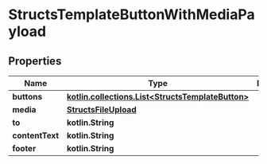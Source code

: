 
# StructsTemplateButtonWithMediaPayload

## Properties
Name | Type | Description | Notes
------------ | ------------- | ------------- | -------------
**buttons** | [**kotlin.collections.List&lt;StructsTemplateButton&gt;**](StructsTemplateButton.md) |  | 
**media** | [**StructsFileUpload**](StructsFileUpload.md) |  | 
**to** | **kotlin.String** |  | 
**contentText** | **kotlin.String** |  |  [optional]
**footer** | **kotlin.String** |  |  [optional]



